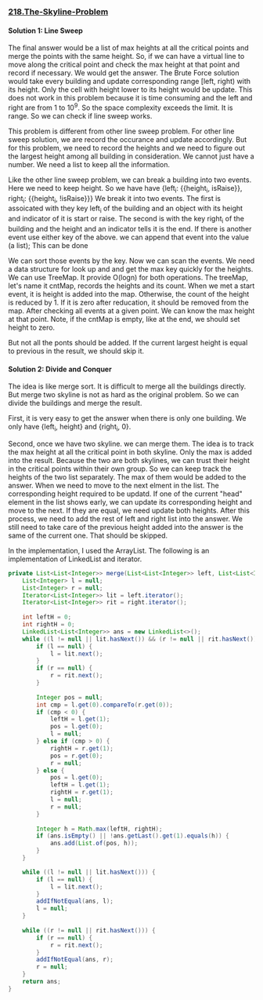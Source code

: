 ### [218.The-Skyline-Problem](https://leetcode.com/problems/the-skyline-problem)

#### Solution 1: Line Sweep

The final answer would be a list of max heights at all the critical points and merge the points with the same height. So, if we can have a virtual line to move along the critical point and check the max height at that point and record if necessary. We would get the answer. The Brute Force solution would take every building and update corresponding range [left, right) with its height. Only the cell with height lower to its height would be update.  This does not work in this problem because it is time consuming and the left and right are from 1 to 10<sup>9</sup>. So the space complexity exceeds the limit. It is range. So we can check if line sweep works. 

This problem is different from other line sweep problem. For other line sweep solution, we are record the occurance and update accordingly. But for this problem, we need to record the heights and we need to figure out the largest height among all building in consideration. We cannot just have a number. We need a list to keep all the information.

Like the other line sweep problem, we can break a building into two events. Here we need to keep height. So we have have {left<sub>i</sub>: {{height<sub>i</sub>, isRaise}}, right<sub>i</sub>: {{height<sub>i</sub>, !isRaise}}} We break it into two events. The first is assoicated with they key left<sub>i</sub> of the building and an object with its height and indicator of it is start or raise. The second is with the key right<sub>i</sub> of the building and the height and an indicator tells it is the end. If there is another event use either key of the above. we can append that event into the value (a list); This can be done 

We can sort those events by the key. Now we can scan the events. We need a data structure for look up and and get the max key quickly for the heights. We can use TreeMap. It provide O(logn) for both operations. The treeMap, let's name it cntMap, records the heights and its count. When we met a start event, it is height is added into the map. Otherwise, the count of the height is reduced by 1. If it is zero after reducation, it should be removed from the map. After checking all events at a given point. We can know the max height at that point. Note, if the cntMap is empty, like at the end, we should set height to zero.

But not all the ponts should be added. If the current largest height is equal to previous in the result, we should skip it.

#### Solution 2: Divide and Conquer

The idea is like merge sort. It is difficult to merge all the buildings directly. But merge two skyline is not as hard as the original problem. So we can divide the buildings and merge the result. 

First, it is very easy to get the answer when there is only one building. We only have {left<sub>i</sub>, height} and {right<sub>i</sub>, 0}.

Second, once we have two skyline. we can merge them. The idea is to track the max height at all the critical point in both skyline. Only the max is added into the result. Because the two are both skylines, we can trust their height in the critical points within their own group. So we can keep track the heights of the two list separately. The max of them would be added to the answer. When we need to move to the next elment in the list. The corresponding height required to be updatd. If one of the current "head" element in the list shows early, we can update its corresponding height and move to the next. If they are equal, we need update both heights. After this process, we need to add the rest of left and right list into the answer. We still need to take care of the previous height added into the answer is the same of the current one. That should be skipped.

In the implementation, I used the ArrayList. The following is an implementation of LinkedList and iterator.

```java
private List<List<Integer>> merge(List<List<Integer>> left, List<List<Integer>> right) {
    List<Integer> l = null;
    List<Integer> r = null;
    Iterator<List<Integer>> lit = left.iterator();
    Iterator<List<Integer>> rit = right.iterator();
    
    int leftH = 0;
    int rightH = 0;
    LinkedList<List<Integer>> ans = new LinkedList<>();
    while ((l != null || lit.hasNext()) && (r != null || rit.hasNext())) {
        if (l == null) {
            l = lit.next();
        }
        if (r == null) {
            r = rit.next();
        }
        
        Integer pos = null;
        int cmp = l.get(0).compareTo(r.get(0));
        if (cmp < 0) {
            leftH = l.get(1);
            pos = l.get(0);
            l = null;
        } else if (cmp > 0) {
            rightH = r.get(1);
            pos = r.get(0);
            r = null;
        } else {
            pos = l.get(0);
            leftH = l.get(1);
            rightH = r.get(1);
            l = null;
            r = null;
        }
        
        Integer h = Math.max(leftH, rightH);
        if (ans.isEmpty() || !ans.getLast().get(1).equals(h)) {
            ans.add(List.of(pos, h));
        }
    }

    while ((l != null || lit.hasNext())) {
        if (l == null) {
            l = lit.next();
        }
        addIfNotEqual(ans, l);
        l = null;
    }
    
    while ((r != null || rit.hasNext())) {
        if (r == null) {
            r = rit.next();
        }
        addIfNotEqual(ans, r);
        r = null;
    }
    return ans;
}
 ```   